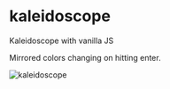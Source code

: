 # kaleidoscope
Kaleidoscope with vanilla JS

Mirrored colors changing on hitting enter.


![kaleidoscope](https://user-images.githubusercontent.com/64096389/156986326-8b350d3d-b919-4c7f-afea-c54895c819a1.png)

